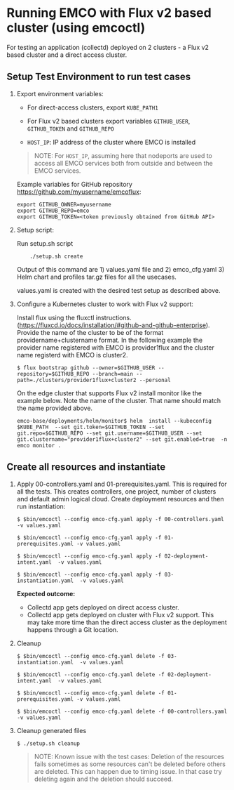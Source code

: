 [//]: # "SPDX-License-Identifier: Apache-2.0"
[//]: # "Copyright (c) 2022 Intel Corporation"

# Running EMCO with Flux v2 based cluster (using emcoctl)

For testing an application (collectd) deployed on 2 clusters - a Flux v2 based cluster and a direct access cluster.

## Setup Test Environment to run test cases

1. Export environment variables:

    - For direct-access clusters, export `KUBE_PATH1`

    - For Flux v2 based clusters export variables `GITHUB_USER`, `GITHUB_TOKEN` and `GITHUB_REPO`

    - `HOST_IP`: IP address of the cluster where EMCO is installed

    > NOTE: For `HOST_IP`, assuming here that nodeports are used to access all EMCO services both from outside and between the EMCO services.

    Example variables for GitHub repository https://github.com/myusername/emcoflux:

    ```
    export GITHUB_OWNER=myusername
    export GITHUB_REPO=emco
    export GITHUB_TOKEN=<token previously obtained from GitHub API>
    ```

2. Setup script:

    Run setup.sh script

    ```
        ./setup.sh create
    ```

    Output of this command are 1) values.yaml file and  2) emco_cfg.yaml 3) Helm chart and profiles tar.gz files for all the usecases.

    values.yaml is created with the desired test setup as described above.


3. Configure a Kubernetes cluster to work with Flux v2 support:

    Install flux using the fluxctl instructions. (https://fluxcd.io/docs/installation/#github-and-github-enterprise). Provide the name of the cluster to be of the format providername+clustername format. In the following example the provider name registered with EMCO is provider1flux and the cluster name registerd with EMCO is cluster2.

    ```
    $ flux bootstrap github --owner=$GITHUB_USER --repository=$GITHUB_REPO --branch=main --path=./clusters/provider1flux+cluster2 --personal
    ```

    On the edge cluster that supports Flux v2 install monitor like the example below. Note the name of the cluster. That name should match the name provided above.

    ```
    emco-base/deployments/helm/monitor$ helm  install --kubeconfig $KUBE_PATH  --set git.token=$GITHUB_TOKEN --set git.repo=$GITHUB_REPO --set git.username=$GITHUB_USER --set git.clustername="provider1flux+cluster2" --set git.enabled=true  -n emco monitor .
    ```

## Create all resources and instantiate

1. Apply 00-controllers.yaml and 01-prerequisites.yaml. This is required for all the tests. This creates controllers, one project, number of  clusters and default admin logical cloud. Create deployment resources and then run instantiation:

    `$ $bin/emcoctl --config emco-cfg.yaml apply -f 00-controllers.yaml -v values.yaml`

    `$ $bin/emcoctl --config emco-cfg.yaml apply -f 01-prerequisites.yaml -v values.yaml`

    `$ $bin/emcoctl --config emco-cfg.yaml apply -f 02-deployment-intent.yaml  -v values.yaml`

    `$ $bin/emcoctl --config emco-cfg.yaml apply -f 03-instantiation.yaml  -v values.yaml`


    **Expected outcome:**
    * Collectd app gets deployed on direct access cluster.
    * Collectd app gets deployed on cluster with Flux v2 support. This may take more time than the direct access cluster as the deployment happens through a Git location.

2. Cleanup

    `$ $bin/emcoctl --config emco-cfg.yaml delete -f 03-instantiation.yaml  -v values.yaml`

    `$ $bin/emcoctl --config emco-cfg.yaml delete -f 02-deployment-intent.yaml  -v values.yaml`

    `$ $bin/emcoctl --config emco-cfg.yaml delete -f 01-prerequisites.yaml -v values.yaml`

    `$ $bin/emcoctl --config emco-cfg.yaml delete -f 00-controllers.yaml -v values.yaml`


3. Cleanup generated files

    `$ ./setup.sh cleanup`

    > NOTE: Known issue with the test cases: Deletion of the resources fails sometimes as some resources can't be deleted before others are deleted. This can happen due to timing issue. In that case try deleting again and the deletion should succeed.
